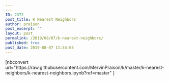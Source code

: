 ```yaml
---
---
ID: 2372
post_title: K Nearest Neighbors
author: praison
post_excerpt: ""
layout: post
permalink: /2019/08/07/k-nearest-neighbors/
published: true
post_date: 2019-08-07 11:34:05
---
```

<!-- wp:shortcode -->[nbconvert url="https://raw.githubusercontent.com/MervinPraison/k/master/k-nearest-neighbors/k-nearest-neighbors.ipynb?ref=master" ]<!-- /wp:shortcode -->